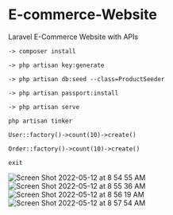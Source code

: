 # E-commerce-Website
Laravel E-Commerce Website with APIs

```
-> composer install

-> php artisan key:generate 

-> php artisan db:seed --class=ProductSeeder

-> php artisan passport:install

-> php artisan serve

```
```
php artisan tinker

User::factory()->count(10)->create()

Order::factory()->count(10)->create()

exit

```
![Screen Shot 2022-05-12 at 8 54 55 AM](https://user-images.githubusercontent.com/52945748/167991125-c4463603-b3c8-42c2-9446-3cf1ab229a0a.png)
![Screen Shot 2022-05-12 at 8 55 36 AM](https://user-images.githubusercontent.com/52945748/167991133-01c2b13d-f48f-4696-9fc7-e77a107dea8d.png)
![Screen Shot 2022-05-12 at 8 56 19 AM](https://user-images.githubusercontent.com/52945748/167991139-e537044e-7b65-4be2-b53a-1e298036763b.png)
![Screen Shot 2022-05-12 at 8 57 54 AM](https://user-images.githubusercontent.com/52945748/167991170-ed7729f9-03a8-4f89-8e91-a9052b8e287e.png)
